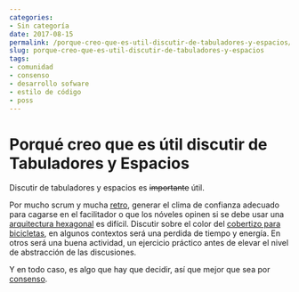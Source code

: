 ```yaml
---
categories:
- Sin categoría
date: 2017-08-15
permalink: /porque-creo-que-es-util-discutir-de-tabuladores-y-espacios/924/
slug: porque-creo-que-es-util-discutir-de-tabuladores-y-espacios
tags:
- comunidad
- consenso
- desarrollo sofware
- estilo de código
- poss
---
```


# Porqué creo que es útil discutir de Tabuladores y Espacios

Discutir de tabuladores y espacios es <del>importante</del> útil.

Por mucho scrum y mucha [retro](https://www.mountaingoatsoftware.com/agile/scrum/meetings/sprint-retrospective), generar el clima de confianza adecuado para cagarse en el facilitador o que los nóveles opinen si se debe usar una [arquitectura hexagonal](http://alistair.cockburn.us/Hexagonal+architecture) es difícil. Discutir sobre el color del [cobertizo para bicicletas](http://producingoss.com/en/common-pitfalls.html#bikeshed), en algunos contextos será una perdida de tiempo y energía. En otros será una buena actividad, un ejercicio práctico antes de elevar el nivel de abstracción de las discusiones.

Y en todo caso, es algo que hay que decidir, así que mejor que sea por [consenso](https://lasindias.blog/4-ideas-sencillas-para-llevar-a-tu-comunidad-al-consenso).